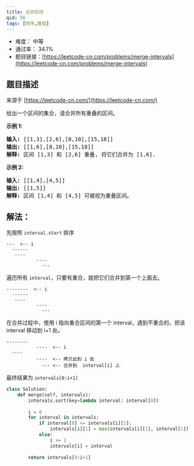 ```yaml
---
title: 合并区间
qid: 56
tags: [排序,数组]
---
```



- 难度： 中等
- 通过率： 34.1%
- 题目链接：[https://leetcode-cn.com/problems/merge-intervals](https://leetcode-cn.com/problems/merge-intervals)


## 题目描述

来源于 [https://leetcode-cn.com/](https://leetcode-cn.com/)

<p>给出一个区间的集合，请合并所有重叠的区间。</p>

<p><strong>示例 1:</strong></p>

<pre><strong>输入:</strong> [[1,3],[2,6],[8,10],[15,18]]
<strong>输出:</strong> [[1,6],[8,10],[15,18]]
<strong>解释:</strong> 区间 [1,3] 和 [2,6] 重叠, 将它们合并为 [1,6].
</pre>

<p><strong>示例&nbsp;2:</strong></p>

<pre><strong>输入:</strong> [[1,4],[4,5]]
<strong>输出:</strong> [[1,5]]
<strong>解释:</strong> 区间 [1,4] 和 [4,5] 可被视为重叠区间。</pre>


## 解法：

先按照 `interval.start` 排序

```
---  <-- i
  ------
   ----
           ----
             ---
```

遍历所有 `interval`，只要有重合，就把它们合并到第一个上面去。

```
--------  <-- i
  ------
   ----
           ----
             ---
```

在合并过程中，使用 i 指向重合区间的第一个 interval，遇到不重合的，把该 interval 移动到 i+1 处。

```
--------
           ----  <-- i
  ----
           ----  <-- 拷贝此到 i 处
             --- <-- 合并到  interval[i] 上
```

最终结果为 `intervals[0:i+1]`


```python
class Solution:
    def merge(self, intervals):
        intervals.sort(key=lambda interval: interval[0])
        
        i = 0
        for interval in intervals:
            if interval[0] <= intervals[i][1]:
                intervals[i][1] = max(intervals[i][1], interval[1])
            else:
                i += 1
                intervals[i] = interval
        
        return intervals[0:i+1]
```
